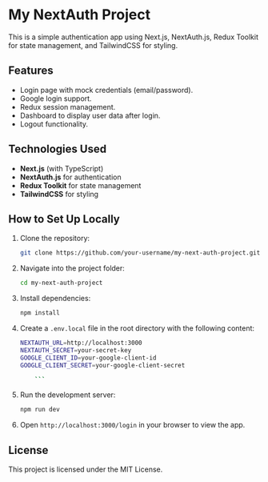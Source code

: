 # My NextAuth Project

This is a simple authentication app using Next.js, NextAuth.js, Redux Toolkit for state management, and TailwindCSS for styling.

## Features

- Login page with mock credentials (email/password).
- Google login support.
- Redux session management.
- Dashboard to display user data after login.
- Logout functionality.

## Technologies Used

- **Next.js** (with TypeScript)
- **NextAuth.js** for authentication
- **Redux Toolkit** for state management
- **TailwindCSS** for styling

## How to Set Up Locally

1.  Clone the repository:

    ```bash
    git clone https://github.com/your-username/my-next-auth-project.git
    ```

2.  Navigate into the project folder:

    ```bash
    cd my-next-auth-project
    ```

3.  Install dependencies:

    ```bash
    npm install
    ```

4.  Create a `.env.local` file in the root directory with the following content:
    ```bash
    NEXTAUTH_URL=http://localhost:3000
    NEXTAUTH_SECRET=your-secret-key
    GOOGLE_CLIENT_ID=your-google-client-id
    GOOGLE_CLIENT_SECRET=your-google-client-secret

        ```

5.  Run the development server:

    ```bash
    npm run dev
    ```

6.  Open `http://localhost:3000/login` in your browser to view the app.

## License

This project is licensed under the MIT License.

